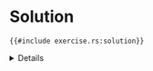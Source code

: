 # Solution

```rust,editable
{{#include exercise.rs:solution}}
```

<details>

- Note that in `normalize` we were able to do `*item /= mag` to modify each
  element. This is because we're iterating using a mutable reference to an
  array, which causes the `for` loop to give mutable references to each element.

- It is also possible to take slice references here, e.g.,
  `fn
  magnitude(vector: &[f64]) -> f64`. This makes the function more general,
  at the cost of a runtime length check.

</details>
